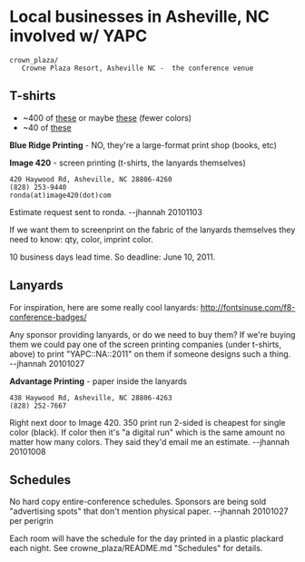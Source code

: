 # Local businesses in Asheville, NC involved w/ YAPC

    crown_plaza/
       Crowne Plaza Resort, Asheville NC -  the conference venue

## T-shirts

* ~400 of [these](http://skitch.com/trg404/d7x8w/shirt.psd-25-layer-1-cmyk-8) 
or maybe [these](http://skitch.com/trg404/d7tpy/shirt.psd-25-onionworld-cmyk-8) (fewer colors)
* ~40 of [these](http://skitch.com/trg404/d7xe3/yapc2011staffshirt.ai-100-cmyk-preview)

__Blue Ridge Printing__ - NO, they're a large-format print shop (books, etc)

__Image 420__ - screen printing (t-shirts, the lanyards themselves)

    420 Haywood Rd, Asheville, NC 28806-4260
    (828) 253-9440
    ronda(at)image420(dot)com

Estimate request sent to ronda. --jhannah 20101103

If we want them to screenprint on the fabric of the lanyards themselves they need to know: 
qty, color, imprint color.

10 business days lead time. So deadline: June 10, 2011.

## Lanyards 

For inspiration, here are some really cool lanyards: http://fontsinuse.com/f8-conference-badges/

Any sponsor providing lanyards, or do we need to buy them? If we're buying them we could
pay one of the screen printing companies (under t-shirts, above) to print "YAPC::NA::2011" 
on them if someone designs such a thing.   --jhannah 20101027

__Advantage Printing__ - paper inside the lanyards

    438 Haywood Rd, Asheville, NC 28806-4263
    (828) 252-7667

Right next door to Image 420. 350 print run 2-sided is cheapest for single color (black).
If color then it's "a digital run" which is the same amount no matter how many colors.
They said they'd email me an estimate.  --jhannah 20101008

## Schedules

No hard copy entire-conference schedules. Sponsors are being sold "advertising spots" that 
don't mention physical paper.  --jhannah 20101027 per perigrin

Each room will have the schedule for the day printed in a plastic plackard each night. 
See crowne_plaza/README.md "Schedules" for details.


